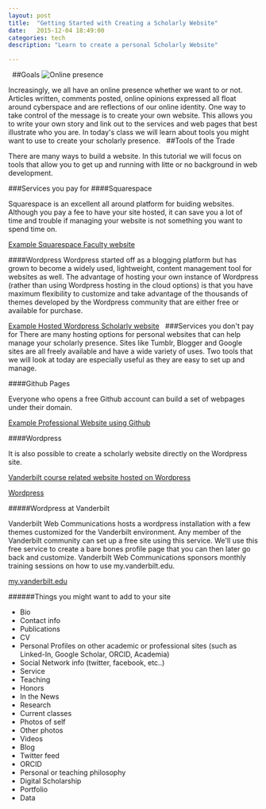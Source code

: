 ```yaml
---
layout: post
title:  "Getting Started with Creating a Scholarly Website"
date:   2015-12-04 18:49:00
categories: tech
description: "Learn to create a personal Scholarly Website"

---
```

 
##Goals
![Online presence](http://www.pmcwriters.com/wp-content/uploads/2011/01/Online-Presence-Management.jpg)

Increasingly, we all have an online presence whether we want to or not. Articles written, comments posted, online opinions expressed all float around cyberspace and are reflections of our online identity. One way to take control of the message is to create your own website. This allows you to write your own story and link out to the services and web pages that best illustrate who you are. In today's class we will learn about tools you might want to use to create your scholarly presence.
 
##Tools of the Trade

There are many ways to build a website. In this tutorial we will focus on tools that allow you to get up and running with litte or no background in web development. 

###Services you pay for
####Squarespace

Squarespace is an excellent all around platform for buiding websites. Although you pay a fee to have your site hosted, it can save you a lot of time and trouble if managing your website is not something you want to spend time on. 

[Example Squarespace Faculty website](http://marcelogleiser.com/)

####Wordpress 
Wordpress started off as a blogging platform but has grown to become a widely used, lightweight, content management tool for websites as well. The advantage of hosting your own instance of Wordpress (rather than using Wordpress hosting in the cloud options) is that you have maximum flexibility to customize and take advantage of the thousands of themes developed by the Wordpress community that are either free or available for purchase.

[Example Hosted  Wordpress Scholarly website](http://suellenstringerhye.com/wp/)
 
###Services you don't pay for
There are many hosting options for personal websites that can help manage your scholarly presence. Sites like Tumblr, Blogger and Google sites are all freely available and have a wide variety of uses. Two tools that we will look at today are especially useful as they are easy to set up and manage. 

####Github Pages

Everyone who opens a free Github account can build a set of webpages under their domain. 

[Example Professional Website using Github](http://jodiegambill.com/)


####Wordpress

It is also possible to create a scholarly website directly on the Wordpress site. 

[Vanderbilt course related website hosted on Wordpress](https://geneticsandliterature.wordpress.com)

[Wordpress](https://wordpress.com/)


#####Wordpress at Vanderbilt

Vanderbilt Web Communications hosts a wordpress installation with a few themes customized for the  Vanderbilt environment.  Any member of the Vanderbilt community can set up a free site using this service. We'll use this free service  to create a bare bones profile page that you can then later go back and customize. Vanderbilt Web Communications sponsors monthly training sessions on how to use my.vanderbilt.edu.

[my.vanderbilt.edu](https://my.vanderbilt.edu/)

######Things you might want to add to your site
* Bio
* Contact info
* Publications
* CV 
* Personal Profiles on other academic or professional sites (such as Linked-In, Google Scholar, ORCID, Academia)
* Social Network info (twitter, facebook, etc..)
* Service
* Teaching
* Honors
* In the News
* Research
* Current classes
* Photos of self
* Other photos
* Videos
* Blog
* Twitter feed
* ORCID
* Personal or teaching philosophy
* Digital Scholarship
* Portfolio
* Data

